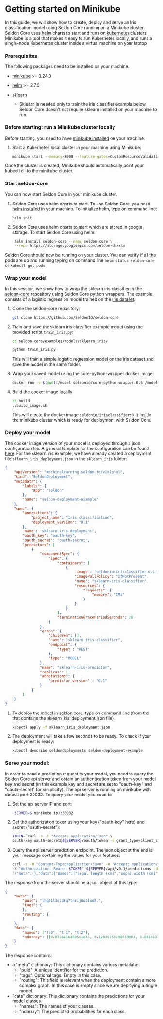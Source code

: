 
# Getting started on Minikube


In this guide, we will show how to create, deploy and serve an Iris classification model using Seldon Core running on a Minikube cluster. Seldon Core uses [helm](https://github.com/kubernetes/helm) charts to start and runs on [kubernetes](https://kubernetes.io/) clusters. Minikube is a tool that makes it easy to run Kubernetes locally,  and runs a single-node Kubernetes cluster inside a virtual machine on your laptop. 


### Prerequisites

The following packages need to be installed on your machine.

* [minikube](https://kubernetes.io/docs/tasks/tools/install-minikube/) >= 0.24.0
* [helm](https://github.com/kubernetes/helm/blob/master/docs/install.md) >= 2.7.0

* [sklearn](http://scikit-learn.org/stable/) 
  - Sklearn is needed only to train the iris classifier example below. Seldon Core doesn't not require sklearn installed on your machine  to run.


### Before starting: run a Minikube cluster locally

Before starting, you need to have [minikube installed](https://kubernetes.io/docs/tasks/tools/install-minikube/) on your machine.

1. Start a Kubernetes local cluster in your machine using Minikube:

    ```bash
    minikube start --memory=8000 --feature-gates=CustomResourceValidation=true
    ```
    
Once the cluster is created, Minikube should automatically point your kubectl cli to the minikube cluster.

### Start seldon-core

You can now start Seldon Core in your minikube cluster.


1. Seldon Core uses helm charts to start. To use Seldon Core, you need [helm installed](https://github.com/kubernetes/helm/blob/master/docs/install.md) in your machine. To Initialize helm, type on command line:

    ```bash
    helm init
    ```

1. Seldon Core uses helm charts to start which are stored in google storage. To start Seldon Core using helm:

    ```bash
     helm install seldon-core --name seldon-core \
     --repo https://storage.googleapis.com/seldon-charts
    ```

Seldon Core should now be running on your cluster. You can verify if all the pods are up and running typing on command line ```helm status seldon-core``` or ```kubectl get pods```

### Wrap your model

In this session, we show how to wrap the sklearn iris classifier in the [seldon-core](https://github.com/SeldonIO/seldon-core) repository using Seldon Core python wrappers. The example consists of a logistic regression model trained on the  [Iris dataset](http://scikit-learn.org/stable/auto_examples/datasets/plot_iris_dataset.html).

1. Clone the seldon-core repository:

    ```bash
    git clone https://github.com/SeldonIO/seldon-core
    ```

2. Train and save the sklearn iris classifier example model using the provided script ```train_iris.py```:

    ```bash
    cd seldon-core/examples/models/sklearn_iris/
    ```
    ```bash
    python train_iris.py
    ````
    
    This will train a simple logistic regression model on the iris dataset and save the model in the same folder.


3. Wrap your saved model using the core-python-wrapper docker image:
    ```bash
    docker run -v $(pwd):/model seldonio/core-python-wrapper:0.6 /model IrisClassifier 0.1 seldonio --force
    ```
    
4. Build the docker image locally
    ```bash
    cd build
    ./build_image.sh
    ```
    This will create the docker image ```seldonio/irisclassifier:0.1``` inside the minikube cluster which is ready for deployment with Seldon Core.


### Deploy your model

The docker image version of your model is deployed through a json configuration file. A general template for the configuration can be found  [here](https://github.com/SeldonIO/seldon-core/blob/master/examples/models/sklearn_iris/sklearn_iris_deployment.json). For the sklearn iris example, we have already created a deployment file ```sklearn_iris_deployment.json``` in the ```sklearn_iris``` folder:

```json
{
    "apiVersion": "machinelearning.seldon.io/v1alpha1",
    "kind": "SeldonDeployment",
    "metadata": {
        "labels": {
            "app": "seldon"
        },
        "name": "seldon-deployment-example"
    },
    "spec": {
        "annotations": {
            "project_name": "Iris classification",
            "deployment_version": "0.1"
        },
        "name": "sklearn-iris-deployment",
        "oauth_key": "oauth-key",
        "oauth_secret": "oauth-secret",
        "predictors": [
            {
                "componentSpec": {
                    "spec": {
                        "containers": [
                            {
                                "image": "seldonio/irisclassifier:0.1",
                                "imagePullPolicy": "IfNotPresent",
                                "name": "sklearn-iris-classifier",
                                "resources": {
                                    "requests": {
                                        "memory": "1Mi"
                                    }
                                }
                            }
                        ],
                        "terminationGracePeriodSeconds": 20
                    }
                },
                "graph": {
                    "children": [],
                    "name": "sklearn-iris-classifier",
                    "endpoint": {
                        "type" : "REST"
                    },
                    "type": "MODEL"
                },
                "name": "sklearn-iris-predictor",
                "replicas": 1,
                "annotations": {
                    "predictor_version" : "0.1"
                }
            }
        ]
    }
}
```

1. To deploy the model in seldon core, type on command line (from the that contains the sklearn_iris_deployment.json file):

    ```bash
    kubectl apply -f sklearn_iris_deployment.json
    ```

2. The deployment will take a few seconds to be ready. To check if your deployment is ready:

    ```bash
    kubectl describe seldondeployments seldon-deployment-example
    ```

        
	
### Serve your  model:

In order to send a prediction request to your model, you need to query the Seldon Core api server and obtain an authentication token from your model key and secret (in this example key and secret are set to "oauth-key" and "oauth-secret" for simplicity). The api server is running on minikube with default port 30032. To query your model you need to

1. Set the api server IP and port:

    ```bash
     SERVER=$(minikube ip):30032
    ```

2. Get the authorization token using your key ("oauth-key" here) and secret ("oauth-secret"):

    ```bash
    TOKEN=`curl -s -H "Accept: application/json" \
    oauth-key:oauth-secret@${SERVER}/oauth/token -d grant_type=client_credentials | jq -r '.access_token'`
    ````

3. Query the api server prediction endpoint. The json object at the end is your message containing the values for your features:
    ```bash
    curl -s -H "Content-Type:application/json" -H "Accept: application/json" \
    -H "Authorization: Bearer $TOKEN" ${SERVER}/api/v0.1/predictions -d \
    '{"meta":{},"data":{"names":["sepal length (cm)","sepal width (cm)", "petal length (cm)","petal width (cm)"],"ndarray":[[5.1,3.5,1.4,0.2]]}}'

The response from the server should be a json object of this type:

```json
{
    "meta": {
        "puid": "lhq41l3q736q7tnrij8o3lod8u",
        "tags": {
        },
        "routing": {
        }
    },
    "data": {
        "names": ["t:0", "t:1", "t:2"],
        "ndarray": [[0.8796816489561845, 0.12030753790659003, 1.0813137225507727E-5]]
    }
}
```

The response contains:

* a "meta" dictionary: This dictionary contains various metadata:
    * "puid": A unique identifier for the prediction.
    * "tags": Optional tags. Empty in this case.
    * "routing": This field is relevant when the deployment contain a more complex graph. In this case is empty since we are deploying a single model.
* "data" dictionary: This dictionary contains the predictions for your model classes
    * "names": The names of your classes.
    * "ndarray": The predicted  probabilities for each class.
